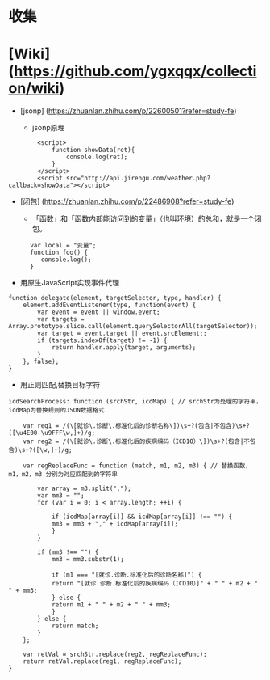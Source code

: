 # 收集
# [Wiki] (https://github.com/ygxqqx/collection/wiki)

* [jsonp] (https://zhuanlan.zhihu.com/p/22600501?refer=study-fe)

    * jsonp原理
        
```
        <script>
            function showData(ret){
                console.log(ret);
            }
        </script>
        <script src="http://api.jirengu.com/weather.php?callback=showData"></script>
```

* [闭包] (https://zhuanlan.zhihu.com/p/22486908?refer=study-fe)

    * 「函数」和「函数内部能访问到的变量」（也叫环境）的总和，就是一个闭包。
    
```
      var local = "变量";
      function foo() {
         console.log();
      }

```

* 用原生JavaScript实现事件代理

```
function delegate(element, targetSelector, type, handler) {
	element.addEventListener(type, function(event) {
		var event = event || window.event;
		var targets = Array.prototype.slice.call(element.querySelectorAll(targetSelector));
		var target = event.target || event.srcElement;;
		if (targets.indexOf(target) != -1) {
			return handler.apply(target, arguments);
		}
	}, false);
}
```

* 用正则匹配,替换目标字符
```
icdSearchProcess: function (srchStr, icdMap) { // srchStr为处理的字符串，icdMap为替换规则的JSON数据格式

    var reg1 = /(\[就诊\.诊断\.标准化后的诊断名称\])\s+?(包含|不包含)\s+?([\u4E00-\u9FFF\w,]+)/g;
    var reg2 = /(\[就诊\.诊断\.标准化后的疾病编码（ICD10）\])\s+?(包含|不包含)\s+?([\w,]+)/g;

    var regReplaceFunc = function (match, m1, m2, m3) { // 替换函数，m1，m2，m3 分别为对应匹配到的字符串                         

		var array = m3.split(",");
		var mm3 = "";
		for (var i = 0; i < array.length; ++i) {

		    if (icdMap[array[i]] && icdMap[array[i]] !== "") {
			mm3 = mm3 + "," + icdMap[array[i]];
		    }
		}

		if (mm3 !== "") {
		    mm3 = mm3.substr(1);

		    if (m1 === "[就诊.诊断.标准化后的诊断名称]") {
			return "[就诊.诊断.标准化后的疾病编码（ICD10）]" + " " + m2 + " " + mm3;
		    } else {
			return m1 + " " + m2 + " " + mm3;
		    }
		} else {
		    return match;
		}
    };

    var retVal = srchStr.replace(reg2, regReplaceFunc);
    return retVal.replace(reg1, regReplaceFunc);
}
```
